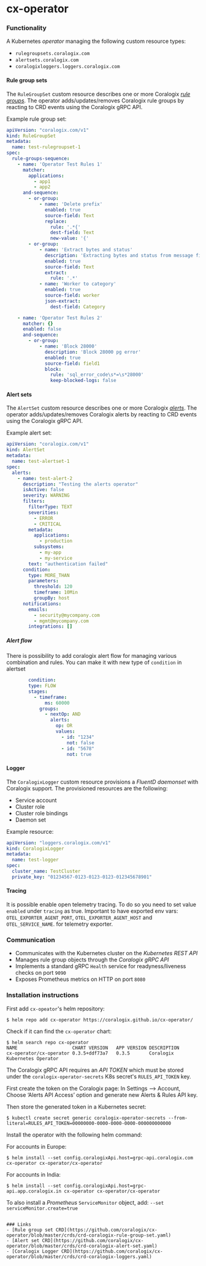 # cx-operator

### Functionality
A Kubernetes _operator_ managing the following custom resource types:

- `rulegroupsets.coralogix.com`
- `alertsets.coralogix.com`
- `coralogixloggers.loggers.coralogix.com`

#### Rule group sets
The `RuleGroupSet` custom resource describes one or more Coralogix [_rule groups_](https://coralogix.com/tutorials/log-parsing-rules/).
The operator adds/updates/removes Coralogix rule groups by reacting to
CRD events using the Coralogix gRPC API.

Example rule group set:

```yaml
apiVersion: "coralogix.com/v1"
kind: RuleGroupSet
metadata:
  name: test-rulegroupset-1
spec:
  rule-groups-sequence:
    - name: 'Operator Test Rules 1'
      matcher:
        applications:
          - app1
          - app2
      and-sequence:
        - or-group:
            - name: 'Delete prefix'
              enabled: true
              source-field: Text
              replace:
                rule: '.*{'
                dest-field: Text
                new-value: '{'
        - or-group:
            - name: 'Extract bytes and status'
              description: 'Extracting bytes and status from message field'
              enabled: true
              source-field: Text
              extract:
                rule: '.*'
            - name: 'Worker to category'
              enabled: true
              source-field: worker
              json-extract:
                dest-field: Category

    - name: 'Operator Test Rules 2'
      matcher: {}
      enabled: false
      and-sequence:
        - or-group:
            - name: 'Block 28000'
              description: 'Block 28000 pg error'
              enabled: true
              source-field: field1
              block:
                rule: 'sql_error_code\s*=\s*28000'
                keep-blocked-logs: false
```

#### Alert sets
The `AlertSet` custom resource describes one or more Coralogix [_alerts_](https://coralogix.com/tutorials/coralogix-user-defined-alerts/).
The operator adds/updates/removes Coralogix alerts by reacting to
CRD events using the Coralogix gRPC API.

Example alert set:

```yaml
apiVersion: "coralogix.com/v1"
kind: AlertSet
metadata:
  name: test-alertset-1
spec:
  alerts:
    - name: test-alert-2
      description: "Testing the alerts operator"
      isActive: false
      severity: WARNING
      filters:
        filterType: TEXT
        severities:
          - ERROR
          - CRITICAL
        metadata:
          applications:
            - production
          subsystems:
            - my-app
            - my-service
        text: "authentication failed"
      condition:
        type: MORE_THAN
        parameters:
          threshold: 120
          timeframe: 10Min
          groupBy: host
      notifications:
        emails:
          - security@mycompany.com
          - mgmt@mycompany.com
        integrations: []
```

##### Alert flow
There is possibility to add coralogix alert flow for managing various combination and rules.
You can make it with new type of `condition` in alertset
```yaml
        condition:
        type: FLOW
        stages:
          - timeframe:
              ms: 60000
            groups:
              - nextOp: AND
                alerts:
                  op: OR
                  values:
                    - id: "1234"
                      not: false
                    - id: "5678"
                      not: true
```

#### Logger
The `CoralogixLogger` custom resource provisions a _FluentD daemonset_ with Coralogix support. The provisioned resources
are the following:

- Service account
- Cluster role
- Cluster role bindings
- Daemon set

Example resource:

```yaml
apiVersion: "loggers.coralogix.com/v1"
kind: CoralogixLogger
metadata:
  name: test-logger
spec:
  cluster_name: TestCluster
  private_key: "01234567-0123-0123-0123-012345678901"
```

#### Tracing
It is possible enable open telemetry tracing. To do so you need to set value `enabled` under `tracing`  as true.
Important to have exported env vars: `OTEL_EXPORTER_AGENT_PORT`, `OTEL_EXPORTER_AGENT_HOST` and `OTEL_SERVICE_NAME`.
for telemetry exporter.

### Communication

- Communicates with the Kubernetes cluster on the _Kubernetes REST API_
- Manages rule group objects through the _Coralogix gRPC API_
- Implements a standard gRPC `Health` service for readyness/liveness checks on port `9090`
- Exposes Prometheus metrics on HTTP on port `8080`

### Installation instructions

First add `cx-opeator`'s helm repository:

```shell
$ helm repo add cx-operator https://coralogix.github.io/cx-operator/
```

Check if it can find the `cx-operator` chart:

```shell
$ helm search repo cx-operator
NAME                   	CHART VERSION	APP VERSION	DESCRIPTION
cx-operator/cx-operator	0.3.5+ddf73a7	0.3.5      	Coralogix Kubernetes Operator
```

The Coralogix gRPC API requires an _API TOKEN_ which must be stored under the `coralogix-operator-secrets` K8s secret's `RULES_API_TOKEN` key.

First create the token on the Coralogix page:
In Settings –> Account, Choose ‘Alerts API Access’ option and generate new Alerts & Rules API key.

Then store the generated token in a Kubernetes secret:

```shell
$ kubectl create secret generic coralogix-operator-secrets --from-literal=RULES_API_TOKEN=00000000-0000-0000-0000-000000000000
```

Install the operator with the following helm command:

For accounts in Europe:
```shell
$ helm install --set config.coralogixApi.host=grpc-api.coralogix.com cx-operator cx-operator/cx-operator
```
For accounts in India:
```shell
$ helm install --set config.coralogixApi.host=grpc-api.app.coralogix.in cx-operator cx-operator/cx-operator
```

To also install a _Prometheus_ `ServiceMonitor` object, add: `--set serviceMonitor.create=true`
```

### Links
- [Rule group set CRD](https://github.com/coralogix/cx-operator/blob/master/crds/crd-coralogix-rule-group-set.yaml)
- [Alert set CRD](https://github.com/coralogix/cx-operator/blob/master/crds/crd-coralogix-alert-set.yaml)
- [Coralogix Logger CRD](https://github.com/coralogix/cx-operator/blob/master/crds/crd-coralogix-loggers.yaml)

